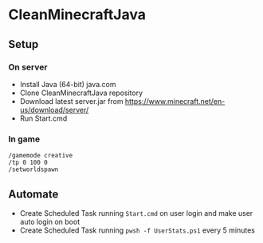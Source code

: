 # CleanMinecraftJava

## Setup

### On server

- Install Java (64-bit) java.com
- Clone CleanMinecraftJava repository
- Download latest server.jar from https://www.minecraft.net/en-us/download/server/
- Run Start.cmd

### In game

```minecraft
/gamemode creative
/tp 0 100 0
/setworldspawn
```

## Automate

- Create Scheduled Task running `Start.cmd` on user login and make user auto login on boot
- Create Scheduled Task running `pwsh -f UserStats.ps1` every 5 minutes
